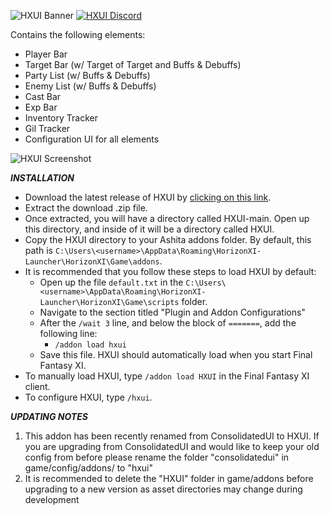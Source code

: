 ![HXUI Banner](https://user-images.githubusercontent.com/124013059/220467961-2bcd7ec4-02bc-4ef1-92c5-1ddd98cfc0ac.png)
[![HXUI Discord](https://user-images.githubusercontent.com/124013059/220468014-bb680d46-3083-452e-803f-20f1385c7e72.png)](https://discord.gg/qepeymYw9y)

Contains the following elements:
* Player Bar
* Target Bar (w/ Target of Target and Buffs & Debuffs)
* Party List (w/ Buffs & Debuffs)
* Enemy List (w/ Buffs & Debuffs)
* Cast Bar
* Exp Bar
* Inventory Tracker
* Gil Tracker
* Configuration UI for all elements

![HXUI Screenshot](https://user-images.githubusercontent.com/124013059/220468124-38323cf6-f6a8-40f8-860c-4420f9632130.png)

***INSTALLATION***
* Download the latest release of HXUI by [clicking on this link](https://github.com/tirem/HXUI/archive/refs/heads/main.zip).
* Extract the download .zip file.
* Once extracted, you will have a directory called HXUI-main.  Open up this directory, and inside of it will be a directory called HXUI.
* Copy the HXUI directory to your Ashita addons folder.  By default, this path is `C:\Users\<username>\AppData\Roaming\HorizonXI-Launcher\HorizonXI\Game\addons`.
* It is recommended that you follow these steps to load HXUI by default:
    * Open up the file `default.txt` in the `C:\Users\<username>\AppData\Roaming\HorizonXI-Launcher\HorizonXI\Game\scripts` folder.
    * Navigate to the section titled "Plugin and Addon Configurations"
    * After the `/wait 3` line, and below the block of `=======`, add the following line:
        * `/addon load hxui`
    * Save this file.  HXUI should automatically load when you start Final Fantasy XI.
* To manually load HXUI, type `/addon load HXUI` in the Final Fantasy XI client.
* To configure HXUI, type `/hxui`.

***UPDATING NOTES***
1) This addon has been recently renamed from ConsolidatedUI to HXUI. If you are upgrading from ConsolidatedUI and would like to keep your old config from before please rename the folder "consolidatedui" in game/config/addons/ to "hxui"
2) It is recommended to delete the "HXUI" folder in game/addons before upgrading to a new version as asset directories may change during development
